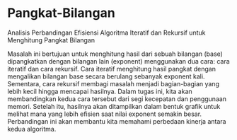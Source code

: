 # Pangkat-Bilangan
Analisis Perbandingan Efisiensi Algoritma Iteratif dan Rekursif untuk Menghitung Pangkat Bilangan

Masalah ini bertujuan untuk menghitung hasil dari sebuah bilangan (base) dipangkatkan dengan bilangan lain (exponent) menggunakan dua cara: cara iteratif dan cara rekursif. Cara iteratif menghitung hasil pangkat dengan mengalikan bilangan base secara berulang sebanyak exponent kali. Sementara, cara rekursif membagi masalah menjadi bagian-bagian yang lebih kecil hingga mencapai hasilnya. Dalam tugas ini, kita akan membandingkan kedua cara tersebut dari segi kecepatan dan penggunaan memori. Setelah itu, hasilnya akan ditampilkan dalam bentuk grafik untuk melihat mana yang lebih efisien saat nilai exponent semakin besar. Perbandingan ini akan membantu kita memahami perbedaan kinerja antara kedua algoritma.
